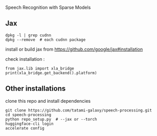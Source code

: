 Speech Recognition with Sparse Models

## Jax

```
dpkg -l | grep cudnn
dpkg --remove  # each cudnn package
```

install or build jax from https://github.com/google/jax#installation

check installation : 

```
from jax.lib import xla_bridge 
print(xla_bridge.get_backend().platform)
```


## Other installations

clone this repo and install dependencies

```
git clone https://github.com/tatami-galaxy/speech-processing.git
cd speech-processing
python repo_setup.py  # --jax or --torch 
huggingface-cli login 
accelerate config
```